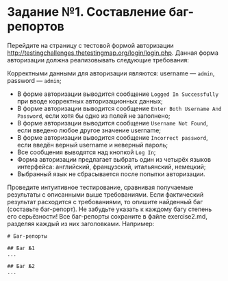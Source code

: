 # Задание №1. Составление баг-репортов
Перейдите на страницу с тестовой формой авторизации http://testingchallenges.thetestingmap.org/login/login.php. Данная форма авторизации должна реализовывать следующие требования:

Корректными данными для авторизации являются: username — `admin`, password — `admin`;
- В форме авторизации выводится сообщение `Logged In Successfully` при вводе корректных авторизационных данных;
- В форме авторизации выводится сообщение `Enter Both Username And Password`, если хотя бы одно из полей не заполнено;
- В форме авторизации выводится сообщение `Username Not Found`, если введено любое другое значение username;
- В форме авторизации выводится сообщение `Incorrect password`, если введён верный username и неверный пароль;
- Все сообщения выводятся над кнопкой `Log In`;
- Форма авторизации предлагает выбрать один из четырёх языков интерфейса: английский, французский, итальянский, немецкий;
- Выбранный язык не сбрасывается после попытки авторизации.
  
Проведите интуитивное тестирование, сравнивая получаемые результаты с описанными выше требованиями. Если фактический результат расходится с требованиями, то опишите найденный баг (составьте баг-репорт). Не забудьте указать к каждому багу степень его серьёзности! Все баг-репорты сохраните в файле exercise2.md, разделяя каждый из них заголовками. Например:

```
# Баг-репорты

## Баг №1
...

## Баг №2
...
```
